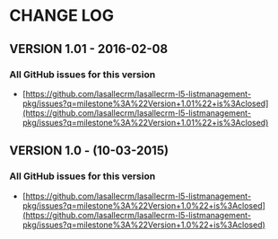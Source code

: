 # CHANGE LOG

## VERSION 1.01 - 2016-02-08

### All GitHub issues for this version
* [https://github.com/lasallecrm/lasallecrm-l5-listmanagement-pkg/issues?q=milestone%3A%22Version+1.01%22+is%3Aclosed](https://github.com/lasallecrm/lasallecrm-l5-listmanagement-pkg/issues?q=milestone%3A%22Version+1.01%22+is%3Aclosed)

## VERSION 1.0 - (10-03-2015)

### All GitHub issues for this version
* [https://github.com/lasallecrm/lasallecrm-l5-listmanagement-pkg/issues?q=milestone%3A%22Version+1.0%22+is%3Aclosed](https://github.com/lasallecrm/lasallecrm-l5-listmanagement-pkg/issues?q=milestone%3A%22Version+1.0%22+is%3Aclosed)






